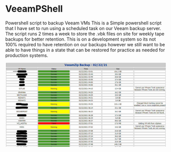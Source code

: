 # VeeamPShell
Powershell script to backup Veeam VMs
This is a Simple powershell script that I have set to run using a scheduled task on our Veeam backup server.
The script runs 2 times a week to store the .vbk files on site for weekly tape backups for better retention.
This is on a development system so its not 100% required to have retention on our backups however we still 
want to be able to have things in a state that can be restored for practice as needed for production systems.

<img src="veeam-pshell.jpg">
